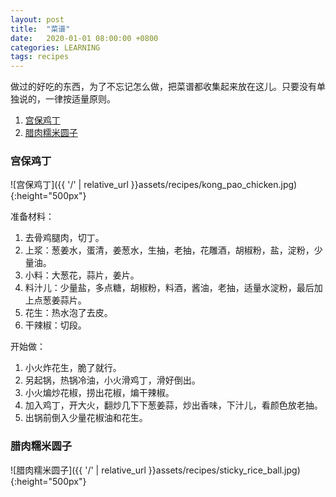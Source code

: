```yaml
---
layout: post
title:  "菜谱"
date:   2020-01-01 08:00:00 +0800
categories: LEARNING
tags: recipes
---
```


做过的好吃的东西，为了不忘记怎么做，把菜谱都收集起来放在这儿。只要没有单独说的，一律按适量原则。

1. [宫保鸡丁](#宫保鸡丁)
2. [腊肉糯米圆子](#腊肉糯米圆子)


### 宫保鸡丁
![宫保鸡丁]({{ '/' | relative_url }}assets/recipes/kong_pao_chicken.jpg){:height="500px"}

准备材料：
1. 去骨鸡腿肉，切丁。
2. 上浆：葱姜水，蛋清，姜葱水，生抽，老抽，花雕酒，胡椒粉，盐，淀粉，少量油。
3. 小料：大葱花，蒜片，姜片。
4. 料汁儿：少量盐，多点糖，胡椒粉，料酒，酱油，老抽，适量水淀粉，最后加上点葱姜蒜片。
5. 花生：热水泡了去皮。
6. 干辣椒：切段。

开始做：
1. 小火炸花生，脆了就行。
2. 另起锅，热锅冷油，小火滑鸡丁，滑好倒出。
3. 小火煸炒花椒，捞出花椒，煸干辣椒。
4. 加入鸡丁，开大火，翻炒几下下葱姜蒜，炒出香味，下汁儿，看颜色放老抽。
5. 出锅前倒入少量花椒油和花生。


### 腊肉糯米圆子
![腊肉糯米圆子]({{ '/' | relative_url }}assets/recipes/sticky_rice_ball.jpg){:height="500px"}